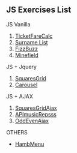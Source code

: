 ## JS Exercises List

JS Vanilla

1. [TicketFareCalc](https://giampaolo1.github.io/js-biglietto-treno/)
2. [Surname List](https://giampaolo1.github.io/js-lista-cognomi/)
3. [FizzBuzz](https://giampaolo1.github.io/js-fizzbuzz/)
4. [Minefield](https://giampaolo1.github.io/js-campominato/)

JS + Jquery

1. [SquaresGrid](https://giampaolo1.github.io/js-jq-grigliaquadrati/)
2. [Carousel](https://giampaolo1.github.io/js-jq-carousel/)

JS + AJAX

1. [SquaresGridAjax](https://giampaolo1.github.io/js-jq-ajax-grigliaquad/)
2. [APImusicRepsss](https://giampaolo1.github.io/js-jq-ajax-api-musica/)
3. [OddEvenAjax](https://giampaolo1.github.io//)

OTHERS

- [HambMenu](https://giampaolo1.github.io//)
